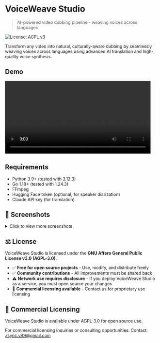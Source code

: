 # VoiceWeave Studio
> AI-powered video dubbing pipeline - weaving voices across languages

[![License: AGPL v3](https://img.shields.io/badge/License-AGPL%20v3-blue.svg)](https://www.gnu.org/licenses/agpl-3.0)

Transform any video into natural, culturally-aware dubbing by seamlessly weaving voices across languages using advanced AI translation and high-quality voice synthesis.

## Demo
<video width="480" controls>
  <source src="screenshots/demo.mp4" type="video/mp4">
  Your browser does not support the video tag.
</video>

## Requirements
- Python 3.9+ (tested with 3.12.3)
- Go 1.18+ (tested with 1.24.3)
- FFmpeg
- Hugging Face token (optional, for speaker diarization)
- Claude API key (for translation)

## 📸 Screenshots

<details>
<summary>Click to view more screenshots</summary>

### Full Pipeline View
![Full Pipeline](screenshots/Pipeline-Full.png)

### Step-by-Step Process
![Pipeline Steps](screenshots/Pipeline-Steps.png)

### Voice Management
![Voice Manager](screenshots/Voice-Manager.png)

### Welcome Screen - Project Manager
![Welcome](screenshots/Welcome.png)

</details>

## ⚖️ License

VoiceWeave Studio is licensed under the **GNU Affero General Public License v3.0 (AGPL-3.0)**.

- ✅ **Free for open source projects** - Use, modify, and distribute freely
- ✅ **Community contributions** - All improvements must be shared back
- ⚠️ **Network use requires disclosure** - If you deploy VoiceWeave Studio as a service, you must open source your changes
- 💼 **Commercial licensing available** - Contact us for proprietary use licensing

## 🏢 Commercial Licensing

VoiceWeave Studio is available under AGPL-3.0 for open source use.

For commercial licensing inquiries or consulting opportunities:
Contact: async.v99@gmail.com